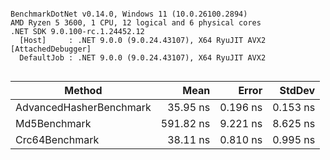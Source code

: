 ```

BenchmarkDotNet v0.14.0, Windows 11 (10.0.26100.2894)
AMD Ryzen 5 3600, 1 CPU, 12 logical and 6 physical cores
.NET SDK 9.0.100-rc.1.24452.12
  [Host]     : .NET 9.0.0 (9.0.24.43107), X64 RyuJIT AVX2 [AttachedDebugger]
  DefaultJob : .NET 9.0.0 (9.0.24.43107), X64 RyuJIT AVX2


```
| Method                  | Mean      | Error    | StdDev   |
|------------------------ |----------:|---------:|---------:|
| AdvancedHasherBenchmark |  35.95 ns | 0.196 ns | 0.153 ns |
| Md5Benchmark            | 591.82 ns | 9.221 ns | 8.625 ns |
| Crc64Benchmark          |  38.11 ns | 0.810 ns | 0.995 ns |
